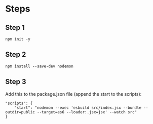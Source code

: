 # Steps

## Step 1

    npm init -y

## Step 2

    npm install --save-dev nodemon

## Step 3
Add this to the package.json file (append the start to the scripts):

    "scripts": {
        "start": "nodemon --exec 'esbuild src/index.jsx --bundle --outdir=public --target=es6 --loader:.jsx=jsx' --watch src"
    }
